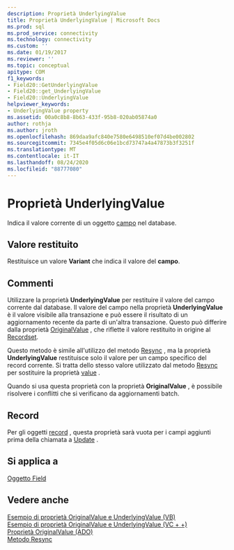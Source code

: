 ```yaml
---
description: Proprietà UnderlyingValue
title: Proprietà UnderlyingValue | Microsoft Docs
ms.prod: sql
ms.prod_service: connectivity
ms.technology: connectivity
ms.custom: ''
ms.date: 01/19/2017
ms.reviewer: ''
ms.topic: conceptual
apitype: COM
f1_keywords:
- Field20::GetUnderlyingValue
- Field20::get_UnderlyingValue
- Field20::UnderlyingValue
helpviewer_keywords:
- UnderlyingValue property
ms.assetid: 00a0c8b8-8b63-433f-95b8-020ab05874a0
author: rothja
ms.author: jroth
ms.openlocfilehash: 869daa9afc840e7580e6498510ef07d4be002802
ms.sourcegitcommit: 7345e4f05d6c06e1bcd73747a4a47873b3f3251f
ms.translationtype: MT
ms.contentlocale: it-IT
ms.lasthandoff: 08/24/2020
ms.locfileid: "88777080"
---
```

# <a name="underlyingvalue-property"></a>Proprietà UnderlyingValue
Indica il valore corrente di un oggetto [campo](./field-object.md) nel database.  
  
## <a name="return-value"></a>Valore restituito  
 Restituisce un valore **Variant** che indica il valore del **campo**.  
  
## <a name="remarks"></a>Commenti  
 Utilizzare la proprietà **UnderlyingValue** per restituire il valore del campo corrente dal database. Il valore del campo nella proprietà **UnderlyingValue** è il valore visibile alla transazione e può essere il risultato di un aggiornamento recente da parte di un'altra transazione. Questo può differire dalla proprietà [OriginalValue](./originalvalue-property-ado.md) , che riflette il valore restituito in origine al [Recordset](./recordset-object-ado.md).  
  
 Questo metodo è simile all'utilizzo del metodo [Resync](./resync-method.md) , ma la proprietà **UnderlyingValue** restituisce solo il valore per un campo specifico del record corrente. Si tratta dello stesso valore utilizzato dal metodo [Resync](./resync-method.md) per sostituire la proprietà [value](./value-property-ado.md) .  
  
 Quando si usa questa proprietà con la proprietà **OriginalValue** , è possibile risolvere i conflitti che si verificano da aggiornamenti batch.  
  
## <a name="record"></a>Record  
 Per gli oggetti [record](./record-object-ado.md) , questa proprietà sarà vuota per i campi aggiunti prima della chiamata a [Update](./update-method.md) .  
  
## <a name="applies-to"></a>Si applica a  
 [Oggetto Field](./field-object.md)  
  
## <a name="see-also"></a>Vedere anche  
 [Esempio di proprietà OriginalValue e UnderlyingValue (VB)](./originalvalue-and-underlyingvalue-properties-example-vb.md)   
 [Esempio di proprietà OriginalValue e UnderlyingValue (VC + +)](./originalvalue-and-underlyingvalue-properties-example-vc.md)   
 [Proprietà OriginalValue (ADO)](./originalvalue-property-ado.md)   
 [Metodo Resync](./resync-method.md)
